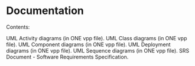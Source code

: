 # Documentation

Contents:

UML Activity diagrams (in ONE vpp file).
UML Class diagrams (in ONE vpp file).
UML Component diagrams (in ONE vpp file).
UML Deployment diagrams (in ONE vpp file).
UML Sequence diagrams (in ONE vpp file).
SRS Document - Software Requirements Specification.